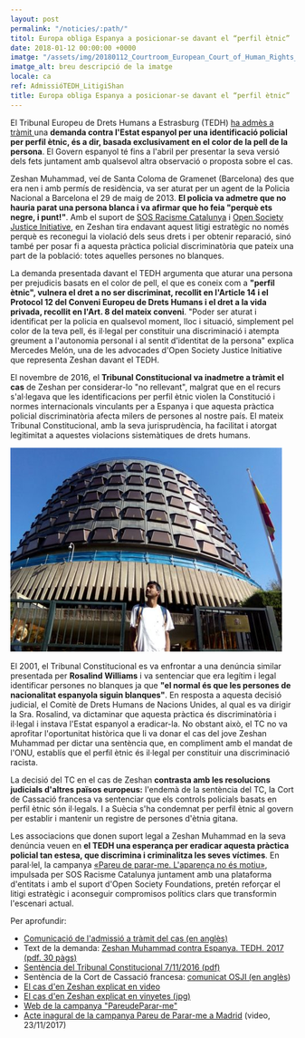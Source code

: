 ```yaml
---
layout: post
permalink: "/noticies/:path/"
titol: Europa obliga Espanya a posicionar-se davant el “perfil ètnic”
date: 2018-01-12 00:00:00 +0000
imatge: "/assets/img/20180112_Courtroom_European_Court_of_Human_Rights_02.JPG"
imatge_alt: breu descripció de la imatge
locale: ca
ref: AdmissióTEDH_LitigiShan
title: Europa obliga Espanya a posicionar-se davant el “perfil ètnic”
---
```

El Tribunal Europeu de Drets Humans a Estrasburg (TEDH) [ha admès a tràmit ](https://hudoc.echr.coe.int/eng#{)una **demanda contra l'Estat espanyol per una identificació policial per perfil ètnic, és a dir, basada exclusivament en el color de la pell de la persona**. El Govern espanyol té fins a l'abril per presentar la seva versió dels fets juntament amb qualsevol altra observació o proposta sobre el cas.

Zeshan Muhammad, veí de Santa Coloma de Gramenet (Barcelona) des que era nen i amb permís de residència, va ser aturat per un agent de la Policia Nacional a Barcelona el 29 de maig de 2013. **El policia va admetre que no hauria parat una persona blanca i va afirmar que ho feia "perquè ets negre, i punt!"**. Amb el suport de [SOS Racisme Catalunya](http://www.sosracisme.org/) i [Open Society Justice Initiative](https://www.opensocietyfoundations.org/about/programs/open-society-justice-initiative), en Zeshan tira endavant aquest litigi estratègic no només perquè es reconegui la violació dels seus drets i per obtenir reparació, sinó també per posar fi a aquesta pràctica policial discriminatòria que pateix una part de la població: totes aquelles persones no blanques.

La demanda presentada davant el TEDH argumenta que aturar una persona per prejudicis basats en el color de pell, el que es coneix com a **"perfil ètnic", vulnera el dret a no ser discriminat, recollit en l'Article 14 i el Protocol 12 del Conveni Europeu de Drets Humans i el dret a la vida privada, recollit en l'Art. 8 del mateix conveni**. "Poder ser aturat i identificat per la policia en qualsevol moment, lloc i situació, simplement pel color de la teva pell, és il·legal per constituir una discriminació i atempta greument a l'autonomia personal i al sentit d'identitat de la persona" explica Mercedes Melón, una de les advocades d'Open Society Justice Initiative que representa Zeshan davant el TEDH.

El novembre de 2016, el **Tribunal Constitucional va inadmetre a tràmit el cas** de Zeshan per considerar-lo "no rellevant", malgrat que en el recurs s'al·legava que les identificacions per perfil ètnic violen la Constitució i normes internacionals vinculants per a Espanya i que aquesta pràctica policial discriminatòria afecta milers de persones al nostre país. El mateix Tribunal Constitucional, amb la seva jurisprudència, ha facilitat i atorgat legitimitat a aquestes violacions sistemàtiques de drets humans.

![](/assets/img/shanTC.jpg)

El 2001, el Tribunal Constitucional es va enfrontar a una denúncia similar presentada per **Rosalind Williams** i va sentenciar que era legítim i legal identificar persones no blanques ja que **"el normal és que les persones de nacionalitat espanyola siguin blanques"**. En resposta a aquesta decisió judicial, el Comitè de Drets Humans de Nacions Unides, al qual es va dirigir la Sra. Rosalind, va dictaminar que aquesta pràctica és discriminatòria i il·legal i instava l'Estat espanyol a eradicar-la. No obstant això, el TC no va aprofitar l'oportunitat històrica que li va donar el cas del jove Zeshan Muhammad per dictar una sentència que, en compliment amb el mandat de l'ONU, establís que el perfil ètnic és il·legal per constituir una discriminació racista.

La decisió del TC en el cas de Zeshan **contrasta amb les resolucions judicials d'altres països europeus:** l'endemà de la sentència del TC, la Cort de Cassació francesa va sentenciar que els controls policials basats en perfil ètnic són il·legals. I a Suècia s'ha condemnat per perfil ètnic al govern per establir i mantenir un registre de persones d'ètnia gitana.

Les associacions que donen suport legal a Zeshan Muhammad en la seva denúncia veuen en **el TEDH una esperança per eradicar aquesta pràctica policial tan estesa, que discrimina i criminalitza les seves víctimes**. En paral·lel, la campanya [«Pareu de parar-me. L'aparença no és motiu»](https://www.pareudepararme.org/), impulsada per SOS Racisme Catalunya juntament amb una plataforma d'entitats i amb el suport d'Open Society Foundations, pretén reforçar el litigi estratègic i aconseguir compromisos polítics clars que transformin l'escenari actual.

 Per aprofundir:

* [Comunicació 	de l'admissió a tràmit del cas (en anglès)](https://sosracisme.activehosted.com/lt.php?notrack=1&s=bad97c655476f96a390a72c05a742011&i=192A238A1A3890) 	 	
* Text de la demanda: [Zeshan Muhammad contra Espanya. TEDH. 2017 (pdf. 30 pàgs)](https://sosracisme.activehosted.com/lt.php?notrack=1&s=bad97c655476f96a390a72c05a742011&i=192A238A1A3894)
* [Sentència del Tribunal Constitucional 7/11/2016 (pdf)](https://sosracisme.activehosted.com/lt.php?notrack=1&s=bad97c655476f96a390a72c05a742011&i=192A238A1A3895)
* Sentència de la Cort de Cassació francesa: [comunicat OSJI (en anglès](https://sosracisme.activehosted.com/lt.php?notrack=1&s=bad97c655476f96a390a72c05a742011&i=192A238A1A3892))
* [El cas d'en Zeshan explicat en video](https://sosracisme.activehosted.com/lt.php?notrack=1&s=bad97c655476f96a390a72c05a742011&i=192A238A1A3896)
* [El cas d'en Zeshan explicat en vinyetes (jpg)](https://sosracisme.activehosted.com/lt.php?notrack=1&s=bad97c655476f96a390a72c05a742011&i=192A238A1A3897)
* [Web de la campanya "PareudeParar-me"](https://sosracisme.activehosted.com/lt.php?notrack=1&s=bad97c655476f96a390a72c05a742011&i=192A238A1A3898)
* [Acte inagural de la campanya Pareu de Parar-me a Madrid](https://sosracisme.activehosted.com/lt.php?notrack=1&s=bad97c655476f96a390a72c05a742011&i=192A238A1A3899) 	(video, 23/11/2017)